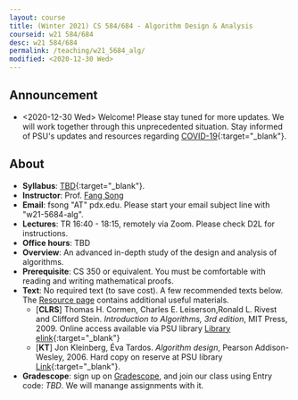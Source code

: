 ```yaml
---
layout: course
title: (Winter 2021) CS 584/684 - Algorithm Design & Analysis
courseid: w21 584/684
desc: w21 584/684
permalink: /teaching/w21_5684_alg/
modified: <2020-12-30 Wed>
---
```


## Announcement
*  <2020-12-30 Wed> Welcome! Please stay tuned for more updates. We
   will work together through this unprecedented situation. Stay
   informed of PSU's updates and resources regarding
   [COVID-19](https://www.pdx.edu/coronavirus-response){:target="_blank"}.

## About
*  **Syllabus**:
   [TBD]({{base}}/teaching/w21_5684_alg/w21_alg_syllabus.pdf){:target="_blank"}. 
*  **Instructor**: Prof. [Fang Song]({{base}}/) 
*  **Email**: fsong "AT" pdx.edu. Please start your email subject line
   with "w21-5684-alg". 
*  **Lectures**: TR 16:40 - 18:15, remotely via Zoom. Please check D2L for
   instructions.
*  **Office hours**: TBD
*  **Overview**: An advanced in-depth study of the design and analysis
   of algorithms. 
*  **Prerequisite**: CS 350 or equivalent. You must be comfortable
   with reading and writing mathematical proofs. 
*  **Text**: No required text (to save cost). A few recommended texts
   below. The [Resource
   page]({{base}}/teaching/w21_5684_alg/resource/) contains additional
   useful materials.
    *  [**CLRS**] Thomas H. Cormen, Charles E. Leiserson,Ronald
L. Rivest and Clifford Stein. _Introduction to Algorithms, 3rd
edition_, MIT Press, 2009. Online access available via PSU library [Library elink](https://search.library.pdx.edu/permalink/f/eqsjiv/TN_cdi_askewsholts_vlebooks_9780262270830){:target="_blank"}
	*  [**KT**] Jon Kleinberg, Éva Tardos. _Algorithm design_, Pearson Addison-Wesley, 2006. Hard copy on reserve at PSU library [Link](https://search.library.pdx.edu/permalink/f/p82vj0/CP71119639130001451){:target="_blank"}. 
*  **Gradescope**: sign up on
   [Gradescope](https://www.gradescope.com/), and join our class using
   Entry code: _TBD_. We will manange assignments with it.

